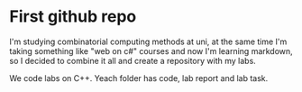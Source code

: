 # First github repo
I'm studying combinatorial computing methods at uni, at the same time I'm taking something like "web on c#" courses and now I'm learning markdown, so I decided to combine it all and create a repository with my labs.

We code labs on C++. Yeach folder has code, lab report and lab task.
